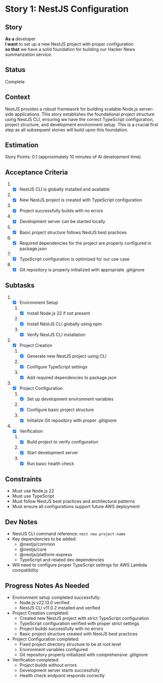 # Story 1: NestJS Configuration

## Story

**As a** developer  
**I want** to set up a new NestJS project with proper configuration  
**so that** we have a solid foundation for building our Hacker News summarization service.

## Status

Complete

## Context

NestJS provides a robust framework for building scalable Node.js server-side applications. This story establishes the foundational project structure using NestJS CLI, ensuring we have the correct TypeScript configuration, project structure, and development environment setup. This is a crucial first step as all subsequent stories will build upon this foundation.

## Estimation

Story Points: 0.1 (approximately 10 minutes of AI development time)

## Acceptance Criteria

1. - [x] NestJS CLI is globally installed and available
2. - [x] New NestJS project is created with TypeScript configuration
3. - [x] Project successfully builds with no errors
4. - [x] Development server can be started locally
5. - [x] Basic project structure follows NestJS best practices
6. - [x] Required dependencies for the project are properly configured in package.json
7. - [x] TypeScript configuration is optimized for our use case
8. - [x] Git repository is properly initialized with appropriate .gitignore

## Subtasks

1. - [x] Environment Setup
   1. - [x] Install Node.js 22 if not present
   2. - [x] Install NestJS CLI globally using npm
   3. - [x] Verify NestJS CLI installation
2. - [x] Project Creation
   1. - [x] Generate new NestJS project using CLI
   2. - [x] Configure TypeScript settings
   3. - [x] Add required dependencies to package.json
3. - [x] Project Configuration
   1. - [x] Set up development environment variables
   2. - [x] Configure basic project structure
   3. - [x] Initialize Git repository with proper .gitignore
4. - [x] Verification
   1. - [x] Build project to verify configuration
   2. - [x] Start development server
   3. - [x] Run basic health check

## Constraints

- Must use Node.js 22
- Must use TypeScript
- Must follow NestJS best practices and architectural patterns
- Must ensure all configurations support future AWS deployment

## Dev Notes

- NestJS CLI command reference: `nest new project-name`
- Key dependencies to be added:
  - @nestjs/common
  - @nestjs/core
  - @nestjs/platform-express
  - TypeScript and related dev dependencies
- Will need to configure proper TypeScript settings for AWS Lambda compatibility

## Progress Notes As Needed

- Environment setup completed successfully:
  - Node.js v22.13.0 verified
  - NestJS CLI v11.0.2 installed and verified
- Project Creation completed:
  - Created new NestJS project with strict TypeScript configuration
  - TypeScript configuration verified with proper strict settings
  - Project builds successfully with no errors
  - Basic project structure created with NestJS best practices
- Project Configuration completed:
  - Fixed project directory structure to be at root level
  - Environment variables configured
  - Git repository properly initialized with comprehensive .gitignore
- Verification completed:
  - Project builds without errors
  - Development server starts successfully
  - Health check endpoint responds correctly
